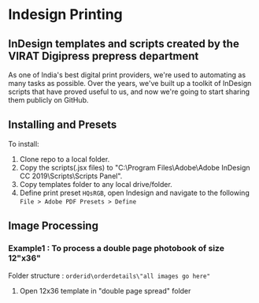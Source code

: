 # Indesign Printing
## InDesign templates and scripts created by the VIRAT Digipress prepress department 

As one of India's best digital print providers, we're used to automating as many tasks as possible. Over the years, we've built up a toolkit of InDesign scripts that have proved useful to us, and now we're going to start sharing them publicly on GitHub.

## Installing and Presets

To install:
1. Clone repo to a local folder.
2. Copy the scripts(.jsx files) to "C:\Program Files\Adobe\Adobe InDesign CC 2019\Scripts\Scripts Panel".
3. Copy templates folder to any local drive/folder.
4. Define print preset `HQsRGB`, open Indesign and navigate to the following 
    `File > Adobe PDF Presets > Define` 
    
## Image Processing

### Example1 : To process a double page photobook of size 12"x36"

Folder structure : `orderid\orderdetails\"all images go here"`

1. Open 12x36 template in "double page spread" folder
